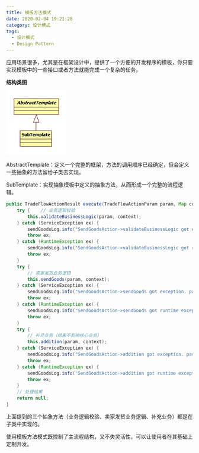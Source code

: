 ```yaml
---
title: 模板方法模式
date: 2020-02-04 19:21:28
category: 设计模式
tags:
  - 设计模式
  - Design Pattern
---
```


应用场景很多，尤其是在框架设计中，提供了一个方便的开发程序的模板，你只要实现模板中的一些接口或者方法就能完成一个复杂的任务。

**结构类图**

![template-method](/images/模板方法模式/template-method.png)

AbstractTemplate：定义一个完整的框架，方法的调用顺序已经确定，但会定义一些抽象的方法留给子类去实现。

SubTemplate：实现抽象模板中定义的抽象方法，从而形成一个完整的流程逻辑。

```Java
public TradeFlowActionResult execute(TradeFlowActionParam param, Map context) throws ServiceException {
    try {    // 业务逻辑校验
        this.validateBusinessLogic(param, context);
    } catch (ServiceException ex) {
        sendGoodsLog.info("SendGoodsAction->validateBusinessLogic got exception. param is " + param, ex);
        throw ex;
    } catch (RuntimeException ex) {
        sendGoodsLog.info("SendGoodsAction->validateBusinessLogic got runtime exception. param is " + param, ex);
        throw ex;
    }
    try {
        // 卖家发货业务逻辑
        this.sendGoods(param, context);
    } catch (ServiceException ex) {
        sendGoodsLog.info("SendGoodsAction->sendGoods got exception. param is " + param, ex);
        throw ex;
    } catch (RuntimeException ex) {
        sendGoodsLog.info("SendGoodsAction->sendGoods got runtime exception. param is " + param, ex);
        throw ex;
    }
    try {
        // 补充业务（结果不影响核心业务）
        this.addition(param, context);
    } catch (ServiceException ex) {
        sendGoodsLog.info("SendGoodsAction->addition got exception. param is " + param, ex);
        throw ex;
    } catch (RuntimeException ex) {
        sendGoodsLog.info("SendGoodsAction->addition got runtime exception. param is " + param, ex);
        throw ex;
    }
    // 处理结果
    return null;
}
```

上面提到的三个抽象方法（业务逻辑校验、卖家发货业务逻辑、补充业务）都是在子类中实现的。

使用模板方法模式既控制了主流程结构，又不失灵活性，可以让使用者在其基础上定制开发。